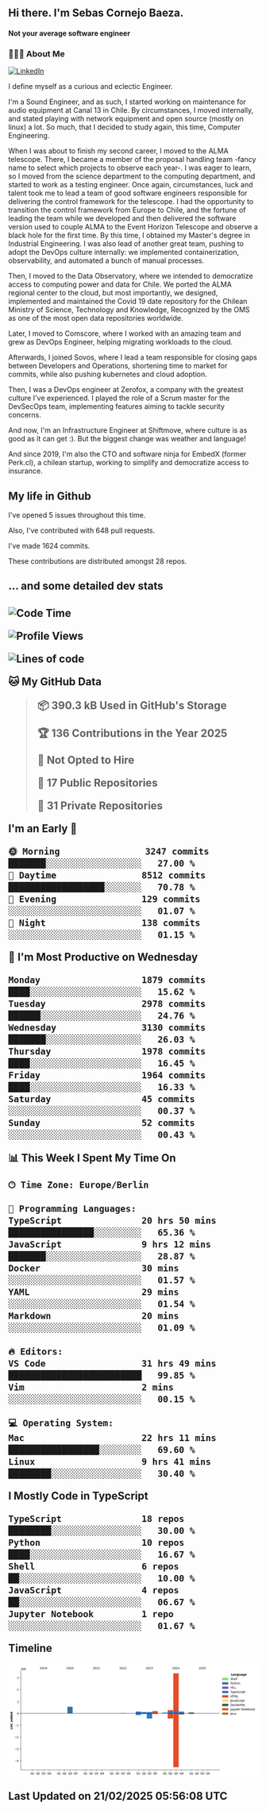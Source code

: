 <h2> Hi there.  I'm Sebas Cornejo Baeza.</h2>
<h4> Not your average software engineer</h4>
<h3> 👨🏻‍💻 About Me </h3>
<a href="http://linkedin.com/in/sebastian-cornejo-baeza/"><img alt="LinkedIn" src="https://img.shields.io/badge/Sebas%20Cornejo%20-informational?style=appveyor&logo=linkedin"></a>


I define myself as a curious and eclectic Engineer.

I'm a Sound Engineer, and as such, I started working on maintenance for audio equipment at Canal 13 in Chile.
By circumstances, I moved internally, and stated playing with network equipment and open source (mostly on linux) 
a lot. So much, that I decided to study again, this time, Computer Engineering.

When I was about to finish my second career, I moved to the ALMA telescope. There, I became a member of the proposal handling team
-fancy name to select which projects to observe each year-. 
I was eager to learn, so I moved from the science department to the computing department, and started to work as 
a testing engineer. Once again, circumstances, luck and talent took me to lead a team of good software engineers 
responsible for delivering the control framework for the telescope. I had the opportunity to transition the control framework from
Europe to Chile, and the fortune of leading the team while we developed and then delivered the software
version used to couple ALMA to the Event Horizon Telescope and observe a black hole for the first time.
By this time, I obtained my Master's degree in Industrial Engineering.
I was also lead of another great team, pushing to adopt the DevOps culture internally: we implemented containerization, observability, and automated a bunch of manual processes.

Then, I moved to the Data Observatory, where we intended to democratize access to computing power
and data for Chile. We ported the ALMA regional center to the cloud, but most importantly, we designed, implemented
and maintained the Covid 19 date repository for the Chilean Ministry of Science, Technology and Knowledge, Recognized by the OMS as one of the most open
data repositories worldwide.

Later, I moved to Comscore, where I worked with an amazing team and grew as DevOps Engineer, helping migrating workloads to the cloud.

Afterwards, I joined Sovos, where I lead a team responsible for closing gaps between Developers and Operations, shortening time to market for commits, while
also pushing kubernetes and cloud adoption.

Then, I was a DevOps engineer at Zerofox, a company with the greatest culture I've experienced. I played the role of a Scrum master for the DevSecOps team,
implementing features aiming to tackle security concerns.

And now, I'm an Infrastructure Engineer at Shiftmove, where culture is as good as it can get :). But the biggest change was weather and language!
 
And since 2019, I'm also the CTO and software ninja for EmbedX (former Perk.cl), a chilean startup, working to simplify and democratize access to insurance.

<h2> My life in Github </h2>

I've opened 5 issues throughout this time.

Also, I've contributed with 648 pull requests.

I've made 1624 commits.

These contributions are distributed amongst 28 repos.

<h2>... and some detailed dev stats<h2>

<!--START_SECTION:waka-->
![Code Time](http://img.shields.io/badge/Code%20Time-1%2C043%20hrs%2048%20mins-blue)

![Profile Views](http://img.shields.io/badge/Profile%20Views-0-blue)

![Lines of code](https://img.shields.io/badge/From%20Hello%20World%20I%27ve%20Written-4.9%20million%20lines%20of%20code-blue)

**🐱 My GitHub Data** 

> 📦 390.3 kB Used in GitHub's Storage 
 > 
> 🏆 136 Contributions in the Year 2025
 > 
> 🚫 Not Opted to Hire
 > 
> 📜 17 Public Repositories 
 > 
> 🔑 31 Private Repositories 
 > 
**I'm an Early 🐤** 

```text
🌞 Morning                3247 commits        ███████░░░░░░░░░░░░░░░░░░   27.00 % 
🌆 Daytime                8512 commits        ██████████████████░░░░░░░   70.78 % 
🌃 Evening                129 commits         ░░░░░░░░░░░░░░░░░░░░░░░░░   01.07 % 
🌙 Night                  138 commits         ░░░░░░░░░░░░░░░░░░░░░░░░░   01.15 % 
```
📅 **I'm Most Productive on Wednesday** 

```text
Monday                   1879 commits        ████░░░░░░░░░░░░░░░░░░░░░   15.62 % 
Tuesday                  2978 commits        ██████░░░░░░░░░░░░░░░░░░░   24.76 % 
Wednesday                3130 commits        ███████░░░░░░░░░░░░░░░░░░   26.03 % 
Thursday                 1978 commits        ████░░░░░░░░░░░░░░░░░░░░░   16.45 % 
Friday                   1964 commits        ████░░░░░░░░░░░░░░░░░░░░░   16.33 % 
Saturday                 45 commits          ░░░░░░░░░░░░░░░░░░░░░░░░░   00.37 % 
Sunday                   52 commits          ░░░░░░░░░░░░░░░░░░░░░░░░░   00.43 % 
```


📊 **This Week I Spent My Time On** 

```text
🕑︎ Time Zone: Europe/Berlin

💬 Programming Languages: 
TypeScript               20 hrs 50 mins      ████████████████░░░░░░░░░   65.36 % 
JavaScript               9 hrs 12 mins       ███████░░░░░░░░░░░░░░░░░░   28.87 % 
Docker                   30 mins             ░░░░░░░░░░░░░░░░░░░░░░░░░   01.57 % 
YAML                     29 mins             ░░░░░░░░░░░░░░░░░░░░░░░░░   01.54 % 
Markdown                 20 mins             ░░░░░░░░░░░░░░░░░░░░░░░░░   01.09 % 

🔥 Editors: 
VS Code                  31 hrs 49 mins      █████████████████████████   99.85 % 
Vim                      2 mins              ░░░░░░░░░░░░░░░░░░░░░░░░░   00.15 % 

💻 Operating System: 
Mac                      22 hrs 11 mins      █████████████████░░░░░░░░   69.60 % 
Linux                    9 hrs 41 mins       ████████░░░░░░░░░░░░░░░░░   30.40 % 
```

**I Mostly Code in TypeScript** 

```text
TypeScript               18 repos            ████████░░░░░░░░░░░░░░░░░   30.00 % 
Python                   10 repos            ████░░░░░░░░░░░░░░░░░░░░░   16.67 % 
Shell                    6 repos             ██░░░░░░░░░░░░░░░░░░░░░░░   10.00 % 
JavaScript               4 repos             ██░░░░░░░░░░░░░░░░░░░░░░░   06.67 % 
Jupyter Notebook         1 repo              ░░░░░░░░░░░░░░░░░░░░░░░░░   01.67 % 
```



**Timeline**

![Lines of Code chart](https://raw.githubusercontent.com/scornejob/scornejob/master/assets/bar_graph.png)


 Last Updated on 21/02/2025 05:56:08 UTC
<!--END_SECTION:waka-->
